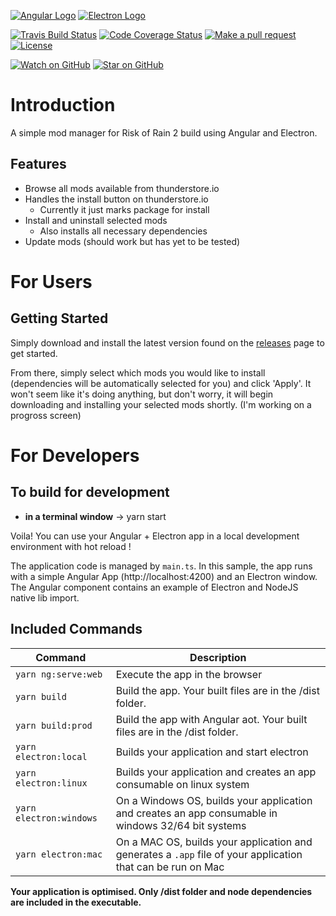 [![Angular Logo](https://www.vectorlogo.zone/logos/angular/angular-icon.svg)](https://angular.io/) [![Electron Logo](https://www.vectorlogo.zone/logos/electronjs/electronjs-icon.svg)](https://electronjs.org/)

[![Travis Build Status][build-badge]][build]
[![Code Coverage Status][codecov-badge]][codecov]
[![Make a pull request][prs-badge]][prs]
[![License](http://img.shields.io/badge/Licence-MIT-brightgreen.svg)](LICENSE.md)

[![Watch on GitHub][github-watch-badge]][github-watch]
[![Star on GitHub][github-star-badge]][github-star]

# Introduction

A simple mod manager for Risk of Rain 2 build using Angular and Electron.

## Features

- Browse all mods available from thunderstore.io
- Handles the install button on thunderstore.io
  - Currently it just marks package for install
- Install and uninstall selected mods
  - Also installs all necessary dependencies
- Update mods (should work but has yet to be tested)

# For Users

## Getting Started

Simply download and install the latest version found on the [releases](https://github.com/scottbot95/RoR2ModManager/releases) page to get started.

From there, simply select which mods you would like to install (dependencies will be automatically selected for you) and click 'Apply'.
It won't seem like it's doing anything, but don't worry, it will begin downloading and
installing your selected mods shortly. (I'm working on a progross screen)

# For Developers

## To build for development

- **in a terminal window** -> yarn start

Voila! You can use your Angular + Electron app in a local development environment with hot reload !

The application code is managed by `main.ts`. In this sample, the app runs with a simple Angular App (http://localhost:4200) and an Electron window.
The Angular component contains an example of Electron and NodeJS native lib import.

## Included Commands

| Command                 | Description                                                                                                 |
| ----------------------- | ----------------------------------------------------------------------------------------------------------- |
| `yarn ng:serve:web`     | Execute the app in the browser                                                                              |
| `yarn build`            | Build the app. Your built files are in the /dist folder.                                                    |
| `yarn build:prod`       | Build the app with Angular aot. Your built files are in the /dist folder.                                   |
| `yarn electron:local`   | Builds your application and start electron                                                                  |
| `yarn electron:linux`   | Builds your application and creates an app consumable on linux system                                       |
| `yarn electron:windows` | On a Windows OS, builds your application and creates an app consumable in windows 32/64 bit systems         |
| `yarn electron:mac`     | On a MAC OS, builds your application and generates a `.app` file of your application that can be run on Mac |

**Your application is optimised. Only /dist folder and node dependencies are included in the executable.**

[build-badge]: https://travis-ci.org/scottbot95/RoR2ModManager.svg?branch=master
[build]: https://travis-ci.org/scottbot95/RoR2ModManager
[license-badge]: https://img.shields.io/badge/license-Apache2-blue.svg?style=flat
[license]: https://github.com/scottbot95/RoR2ModManager/blob/master/LICENSE.md
[prs-badge]: https://img.shields.io/badge/PRs-welcome-brightgreen.svg?style=flat-square
[prs]: http://makeapullrequest.com
[github-watch-badge]: https://img.shields.io/github/watchers/scottbot95/RoR2ModManager.svg?style=social
[github-watch]: https://github.com/scottbot95/RoR2ModManager/watchers
[github-star-badge]: https://img.shields.io/github/stars/scottbot95/RoR2ModManager.svg?style=social
[github-star]: https://github.com/scottbot95/RoR2ModManager/stargazers
[codecov-badge]: https://codecov.io/gh/scottbot95/RoR2ModManager/branch/master/graph/badge.svg
[codecov]: https://codecov.io/gh/scottbot95/RoR2ModManager
